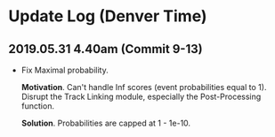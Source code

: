 # Update Log (Denver Time)

## 2019.05.31  4.40am  (Commit 9-13)

*  Fix Maximal probability.

   **Motivation**. Can't handle Inf scores (event probabilities equal to 1). Disrupt the Track Linking module, especially the Post-Processing function.
   
   **Solution**. Probabilities are capped at 1 - 1e-10.
